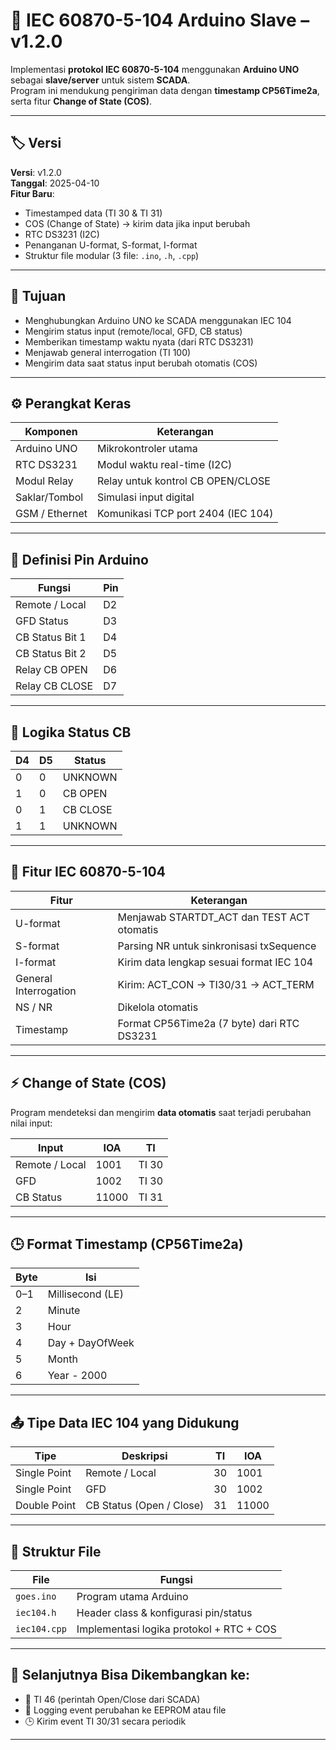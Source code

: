 # 📡 IEC 60870-5-104 Arduino Slave – v1.2.0

Implementasi **protokol IEC 60870-5-104** menggunakan **Arduino UNO** sebagai **slave/server** untuk sistem **SCADA**.  
Program ini mendukung pengiriman data dengan **timestamp CP56Time2a**, serta fitur **Change of State (COS)**.

---

## 🏷️ Versi

**Versi**: v1.2.0  
**Tanggal**: 2025-04-10  
**Fitur Baru**:
- Timestamped data (TI 30 & TI 31)
- COS (Change of State) → kirim data jika input berubah
- RTC DS3231 (I2C)
- Penanganan U-format, S-format, I-format
- Struktur file modular (3 file: `.ino`, `.h`, `.cpp`)

---

## 🎯 Tujuan

- Menghubungkan Arduino UNO ke SCADA menggunakan IEC 104
- Mengirim status input (remote/local, GFD, CB status)
- Memberikan timestamp waktu nyata (dari RTC DS3231)
- Menjawab general interrogation (TI 100)
- Mengirim data saat status input berubah otomatis (COS)

---

## ⚙️ Perangkat Keras

| Komponen         | Keterangan                            |
|------------------|----------------------------------------|
| Arduino UNO       | Mikrokontroler utama                   |
| RTC DS3231        | Modul waktu real-time (I2C)            |
| Modul Relay       | Relay untuk kontrol CB OPEN/CLOSE      |
| Saklar/Tombol     | Simulasi input digital                 |
| GSM / Ethernet    | Komunikasi TCP port 2404 (IEC 104)     |

---

## 📌 Definisi Pin Arduino

| Fungsi            | Pin |
|-------------------|-----|
| Remote / Local    | D2  |
| GFD Status        | D3  |
| CB Status Bit 1   | D4  |
| CB Status Bit 2   | D5  |
| Relay CB OPEN     | D6  |
| Relay CB CLOSE    | D7  |

---

## 🧠 Logika Status CB

| D4 | D5 | Status     |
|----|----|------------|
| 0  | 0  | UNKNOWN    |
| 1  | 0  | CB OPEN    |
| 0  | 1  | CB CLOSE   |
| 1  | 1  | UNKNOWN    |

---

## 🔄 Fitur IEC 60870-5-104

| Fitur                | Keterangan                                   |
|----------------------|----------------------------------------------|
| U-format             | Menjawab STARTDT_ACT dan TEST ACT otomatis   |
| S-format             | Parsing NR untuk sinkronisasi txSequence     |
| I-format             | Kirim data lengkap sesuai format IEC 104     |
| General Interrogation| Kirim: ACT_CON → TI30/31 → ACT_TERM          |
| NS / NR              | Dikelola otomatis                            |
| Timestamp            | Format CP56Time2a (7 byte) dari RTC DS3231   |

---

## ⚡ Change of State (COS)

Program mendeteksi dan mengirim **data otomatis** saat terjadi perubahan nilai input:

| Input            | IOA   | TI    |
|------------------|-------|-------|
| Remote / Local   | 1001  | TI 30 |
| GFD              | 1002  | TI 30 |
| CB Status        | 11000 | TI 31 |

---

## 🕒 Format Timestamp (CP56Time2a)

| Byte | Isi             |
|------|-----------------|
| 0–1  | Millisecond (LE)|
| 2    | Minute          |
| 3    | Hour            |
| 4    | Day + DayOfWeek |
| 5    | Month           |
| 6    | Year - 2000     |

---

## 📤 Tipe Data IEC 104 yang Didukung

| Tipe         | Deskripsi                        | TI   | IOA    |
|--------------|----------------------------------|------|--------|
| Single Point | Remote / Local                   | 30   | 1001   |
| Single Point | GFD                              | 30   | 1002   |
| Double Point | CB Status (Open / Close)         | 31   | 11000  |

---

## 📁 Struktur File

| File         | Fungsi                                 |
|--------------|----------------------------------------|
| `goes.ino`   | Program utama Arduino                  |
| `iec104.h`   | Header class & konfigurasi pin/status  |
| `iec104.cpp` | Implementasi logika protokol + RTC + COS |

---

## 📌 Selanjutnya Bisa Dikembangkan ke:

- 🔘 TI 46 (perintah Open/Close dari SCADA)
- 🧾 Logging event perubahan ke EEPROM atau file
- 🕒 Kirim event TI 30/31 secara periodik

---

